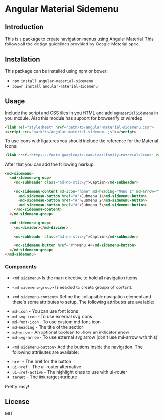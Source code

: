 # Angular Material Sidemenu

## Introduction

This is a package to create navigation menus using Angular Material. This follows all the design guidelines provided by Google Material spec.

## Installation

This package can be installed using npm or bower:

* `npm install angular-material-sidemenu`
* `bower install angular-material-sidemenu`

## Usage

Include the script and CSS files in you HTML and add `ngMaterialSidemenu` in you module. Also this module has support for browserify or wiredep.

```html
<link rel="stylesheet" href="path/to/angular-material-sidemenu.css">
<script src="path/to/angular-material-sidemenu.js"></script>
```

To use icons with ligatures you should include the reference for the Material Icons:

```html
<link href="https://fonts.googleapis.com/icon?family=Material+Icons" rel="stylesheet">
```

After that you can add the following markup:
```html
<md-sidemenu>
  <md-sidemenu-group>
    <md-subheader class="md-no-sticky">Caption</md-subheader>

    <md-sidemenu-content md-icon="home" md-heading="Menu 1" md-arrow="true">
      <md-sidemenu-button href="#">Submenu 1</md-sidemenu-button>
      <md-sidemenu-button href="#">Submenu 2</md-sidemenu-button>
      <md-sidemenu-button href="#">Submenu 3</md-sidemenu-button>
    </md-sidemenu-content>
  </md-sidemenu-group>
  
  <md-sidemenu-group>
    <md-divider></md-divider>

    <md-subheader class="md-no-sticky">Caption</md-subheader>

    <md-sidemenu-button href="#">Menu 4</md-sidemenu-button>
  </md-sidemenu-group>
</md-sidemenu>
```

### Components

* `<md-sidemenu>`
Is the main directive to hold all navigation items.

* `<md-sidemenu-group>`
Is needed to create groups of content.

* `<md-sidemenu-content>`
Define the collapsible navigation element and there's some attributes to setup. The following attributes are available:
 - `md-icon` - You can use font icons
 - `md-svg-icon` - To use external svg icons
 - `md-font-icon` - To use custom md-font-icon
 - `md-heading` - The title of the section
 - `md-arrow` - An optional boolean to show an indicator arrow
 - `md-svg-arrow` - To use external svg arrow (don't use md-arrow with this)

* `<md-sidemenu-button>` 
 Add the buttons inside the navigation. The following attributes are available:
 - `href` - The href for the button
 - `ui-sref` - The ui-router alternative
 - `ui-sref-active` - The highlight class to use with ui-router
 - `target` - The link target attribute

Pretty easy!

## License

MIT
